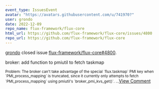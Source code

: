 ```yaml
---
event_type: IssuesEvent
avatar: "https://avatars.githubusercontent.com/u/741970?"
user: grondo
date: 2022-12-09
repo_name: flux-framework/flux-core
html_url: https://github.com/flux-framework/flux-core/issues/4800
repo_url: https://github.com/flux-framework/flux-core
---
```


<a href='https://github.com/grondo' target='_blank'>grondo</a> closed issue <a href='https://github.com/flux-framework/flux-core/issues/4800' target='_blank'>flux-framework/flux-core#4800</a>.

<p>broker: add function to pmiutil to fetch taskmap</p><small>Problem: The broker can't take advantage of the special `flux.taskmap` PMI key when `PMI_process_mapping` is truncated, since it currently only attempts to fetch `PMI_process_mapping` using pmiutil's `broker_pmi_kvs_get()`....</small><a href='https://github.com/flux-framework/flux-core/issues/4800' target='_blank'>View Comment</a>